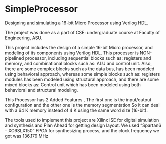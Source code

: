 # SimpleProcessor
Designing and simulating a 16-bit Micro Processor using Verilog HDL.

The project was done as a part of CSE: undergraduate course at Faculty of Engineering, ASU. 

This project includes the design of a simple 16-bit Micro processor, and modeling of its components using Verilog HDL. This processor is NON-pipelined processor, including sequential blocks such as: registers and memory, and combinational blocks such as: ALU and control unit. Also, there are some complex blocks such as the data bus, has been modeled using behavioral approach, whereas some simple blocks such as: registers modules has been modeled using structural approach, and there are some mixed blocks as: Control unit which has been modeled using both behavioral and structural modeling.
	
This Processor has 2 Added Features , The first one is the input/output configuration and the other one is the memory segmentation So it can deal with a 64 K memory instead of 4 K using the same word size (16-bit).  

The tools used to implement this project are Xilinx ISE for digital simulation and synthesis and Plan Ahead for getting design layout. We used “Spartan6 – XC6SLX150” FPGA for synthesizing process, and the clock frequency we got was 136.179 MHz	


